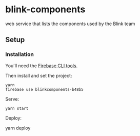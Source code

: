 # blink-components
web service that lists the components used by the Blink team

## Setup

### Installation

You'll need the [Firebase CLI tools](https://firebase.google.com/docs/cli/).

Then install and set the project:

    yarn
    firebase use blinkcomponents-b48b5

Serve:

    yarn start

Deploy:

   yarn deploy
